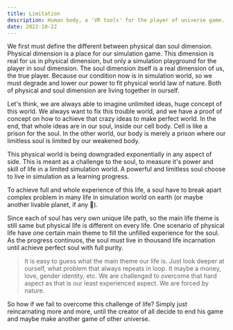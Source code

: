 ```yaml
---
title: Limitation
description: Human body, a 'VR tools' for the player of universe game.
date: 2022-10-22
---
```


We first must define the different between physical dan soul dimension. Physical dimension is a place for our simulation game. This dimension is real for us in physical dimension, but only a simulation playground for the player in soul dimension. The soul dimension itself is a real dimension of us, the true player. Because our condition now is in simulation world, so we must degrade and lower our power to fit physical world law of nature. Both of physical and soul dimension are living together in ourself.

Let's think, we are always able to imagine unlimited ideas, huge concept of this world. We always want to fix this trouble world, and we have a proof of concept on how to achieve that crazy ideas to make perfect world. In the end, that whole ideas are in our soul, inside our cell body. Cell is like a prison for the soul. In the other world, our body is merely a prison where our limitless soul is limited by our weakened body. 

This physical world is being downgraded exponentially in any aspect of side. This is meant as a challenge to the soul, to measure it's power and skill of life in a limited simulation world. A powerful and limitless soul choose to live in simulation as a learning progress.

To achieve full and whole experience of this life, a soul have to break apart complex problem in many life in simulation world on earth (or maybe another livable planet, if any 🤔).

Since each of soul has very own unique life path, so the main life theme is still same but physical life is different on every life. One scenario of physical life have one certain main theme to fill the unfilled experience for the soul. As the progress continuos, the soul must live in thousand life incarnation until achieve perfect soul with full purity.

> It is easy to guess what the main theme our life is. Just look deeper at ourself, what problem that always repeats in loop. It maybe a money, love, gender identity, etc. We are challenged to overcome that hard aspect as that is our least experienced aspect. We are forced by nature.

So how if we fail to overcome this challenge of life? Simply just reincarnating more and more, until the creator of all decide to end his game and maybe make another game of other universe.